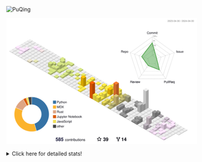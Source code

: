 ![PuQing](https://user-images.githubusercontent.com/27223114/171565019-9a56fae6-b08b-421f-99db-7e830da42371.png)

![](./profile-3d-contrib/profile-season-animate.svg)

<details>
<summary>Click here for detailed stats!</summary>

<!--START_SECTION:waka-->
![Lines of code](https://img.shields.io/badge/From%20Hello%20World%20I%27ve%20Written-1.4%20million%20lines%20of%20code-blue)

**🐱 My GitHub Data** 

> 📦 373.9 kB Used in GitHub's Storage 
 > 
> 🏆 218 Contributions in the Year 2024
 > 
> 🚫 Not Opted to Hire
 > 
> 📜 48 Public Repositories 
 > 
> 🔑 29 Private Repositories 
 > 
**I'm an Early 🐤** 

```text
🌞 Morning                577 commits         ██░░░░░░░░░░░░░░░░░░░░░░░   07.54 % 
🌆 Daytime                3546 commits        ████████████░░░░░░░░░░░░░   46.34 % 
🌃 Evening                1579 commits        █████░░░░░░░░░░░░░░░░░░░░   20.64 % 
🌙 Night                  1950 commits        ██████░░░░░░░░░░░░░░░░░░░   25.48 % 
```


📊 **This Week I Spent My Time On** 

```text
💬 Programming Languages: 
Python                   2 hrs 50 mins       ███████████████████░░░░░░   75.72 % 
Markdown                 39 mins             ████░░░░░░░░░░░░░░░░░░░░░   17.54 % 
Docker                   8 mins              █░░░░░░░░░░░░░░░░░░░░░░░░   03.88 % 
JSON                     2 mins              ░░░░░░░░░░░░░░░░░░░░░░░░░   00.90 % 
Text                     1 min               ░░░░░░░░░░░░░░░░░░░░░░░░░   00.75 % 

🔥 Editors: 
VS Code                  3 hrs 4 mins        ████████████████████░░░░░   81.88 % 
Obsidian                 39 mins             ████░░░░░░░░░░░░░░░░░░░░░   17.54 % 
iTerm2                   1 min               ░░░░░░░░░░░░░░░░░░░░░░░░░   00.58 % 

💻 Operating System: 
WSL                      2 hrs 2 mins        ██████████████░░░░░░░░░░░   54.30 % 
Linux                    1 hr 1 min          ███████░░░░░░░░░░░░░░░░░░   27.32 % 
Mac                      41 mins             █████░░░░░░░░░░░░░░░░░░░░   18.38 % 
```


<!--END_SECTION:waka-->
</details>
